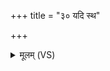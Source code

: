 +++
title = "३० यदि स्थ"

+++
<details><summary>मूलम् (VS)</summary>

यदि॒ स्थ तम॒सावृ॑ता॒ जाले॑न॒भिहि॑ता इव।  
सर्वाः॑ सं॒लुप्ये॒तः कृ॒त्याः पुनः॑ क॒र्त्रे प्र हि॑ण्मसि ॥
</details>
